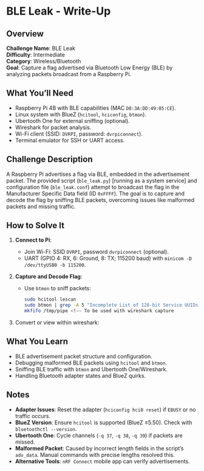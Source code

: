 # BLE Leak - Write-Up

## Overview
**Challenge Name**: BLE Leak  
**Difficulty**: Intermediate  
**Category**: Wireless/Bluetooth  
**Goal**: Capture a flag advertised via Bluetooth Low Energy (BLE) by analyzing packets broadcast from a Raspberry Pi.

## What You’ll Need
- Raspberry Pi 4B with BLE capabilities (MAC `D8:3A:DD:49:05:CE`).
- Linux system with BlueZ (`hcitool`, `hciconfig`, `btmon`).
- Ubertooth One for external sniffing (optional).
- Wireshark for packet analysis.
- Wi-Fi client (SSID: `DVRPI`, password: `dvrpiconnect`).
- Terminal emulator for SSH or UART access.

## Challenge Description
A Raspberry Pi advertises a flag via BLE, embedded in the advertisement packet. The provided script (`ble_leak.py`) [running as a system service] and configuration file (`ble_leak.conf`) attempt to broadcast the flag in the Manufacturer Specific Data field (ID `0xFFFF`). The goal is to capture and decode the flag by sniffing BLE packets, overcoming issues like malformed packets and missing traffic.

## How to Solve It
1. **Connect to Pi**:
   - Join Wi-Fi: SSID `DVRPI`, password `dvrpiconnect` (optional).
   - UART (GPIO 4: RX, 6: Ground, 8: TX; 115200 baud) with `minicom -D /dev/ttyUSB0 -b 115200`.

2. **Capture and Decode Flag**:
   
   - Use `btmon` to sniff packets:
     
     ```bash
     sudo hcitool lescan
     sudo btmon | grep -A 5 "Incomplete List of 128-bit Service UUIDs"
     mkfifo /tmp/pipe <!-- To be used with wireshark capture
     ```

3. Convert or view within wireshark:

## What You Learn
- BLE advertisement packet structure and configuration.
- Debugging malformed BLE packets using `hcitool` and `btmon`.
- Sniffing BLE traffic with `btmon` and Ubertooth One/Wireshark.
- Handling Bluetooth adapter states and BlueZ quirks.

## Notes
- **Adapter Issues**: Reset the adapter (`hciconfig hci0 reset`) if `EBUSY` or no traffic occurs.
- **BlueZ Version**: Ensure `hcitool` is supported (BlueZ ≤5.50). Check with `bluetoothctl --version`.
- **Ubertooth One**: Cycle channels (`-q 37`, `-q 38`, `-q 39`) if packets are missed.
- **Malformed Packet**: Caused by incorrect length fields in the script’s `adv_data`. Manual commands with precise lengths resolved this.
- **Alternative Tools**: `nRF Connect` mobile app can verify advertisements.

